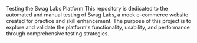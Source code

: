 Testing the Swag Labs Platform
This repository is dedicated to the automated and manual testing of Swag Labs, a mock e-commerce website created for practice and skill enhancement. The purpose of this project is to explore and validate the platform's functionality, usability, and performance through comprehensive testing strategies.
